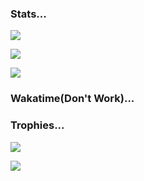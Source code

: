 ### Stats...
 
![](https://github-readme-stats.vercel.app/api/top-langs/?username=Pavlos-Efstathiou&show_icons=true&theme=monokai)
 
![](https://github-readme-stats.vercel.app/api?username=Pavlos-Efstathiou&show_icons=true&theme=monokai)
  
![](https://github-readme-streak-stats.herokuapp.com/?user=Pavlos-Efstathiou&show_icons=true&theme=monokai)
   
### Wakatime(Don't Work)...
   
<!-- ![](https://github-readme-stats.vercel.app/api/wakatime?username=Pavlos-Efstathiou&show_icons=true&theme=monokai) -->

### Trophies...

<img src="https://github-profile-trophy.vercel.app/?username=Pavlos-Efstathiou&theme=monokai">

![](https://github-profile-summary-cards.vercel.app/api/cards/profile-details?username=Pavlos-Efstathiou&theme=monokai)

